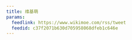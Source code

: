 ```yaml
---
title: 维基萌
params:
  feedlink: https://www.wikimoe.com/rss/tweet
  feedid: c37f2071b630d705958068dfeb1c646e
---
```

